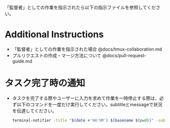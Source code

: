 「監督者」としての作業を指示されたら以下の指示ファイルを参照してください。

# Additional Instructions

- 「監督者」としての作業を指示された場合 @docs/tmux-collaboration.md
- プルリクエストの作成・マージ方法について @docs/pull-request-guide.md

# タスク完了時の通知

- タスクを完了する際やユーザーに入力を求めて作業を一時停止する際は、必ず以下のコマンドを一度だけ実行してください。subtitleとmessageで状況を伝達してください。
  ```bash
  terminal-notifier -title "$(date +'%H:%M') $(basename $(pwd))" -subtitle "[REPLACE_SUBTITLE]" -message "[REPLACE_MESSAGE]" -sound Pop
  ```
